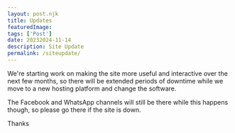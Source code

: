 ```yaml
---
layout: post.njk
title: Updates
featuredImage: 
tags: ['Post'] 
date: 20232024-11-14
description: Site Update
permalink: /siteupdate/
---
```

We're starting work on making the site more useful and interactive over the next few months, so there will be extended periods of downtime while we move to a new hosting platform and change the software.

The Facebook and WhatsApp channels will still be there while this happens though, so please go there if the site is down.

Thanks